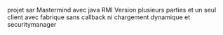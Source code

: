 projet sar Mastermind avec java RMI
Version plusieurs parties et un seul client
avec fabrique 
sans callback ni chargement dynamique et securitymanager
